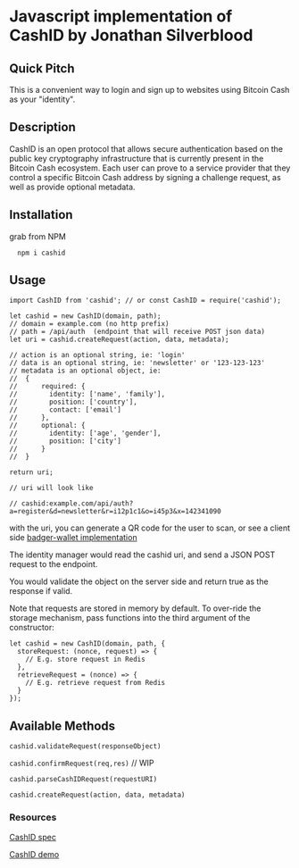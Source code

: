 # Javascript implementation of CashID by Jonathan Silverblood

## Quick Pitch

This is a convenient way to login and sign up to websites using Bitcoin Cash as your "identity".

## Description

CashID is an open protocol that allows secure authentication based on the public key cryptography infrastructure that is currently present in the Bitcoin Cash ecosystem. Each user can prove to a service provider that they control a specific Bitcoin Cash address by signing a challenge request, as well as provide optional metadata.

## Installation

grab from NPM

```
  npm i cashid
```

## Usage

```
import CashID from 'cashid'; // or const CashID = require('cashid');

let cashid = new CashID(domain, path);
// domain = example.com (no http prefix)
// path = /api/auth  (endpoint that will receive POST json data)
let uri = cashid.createRequest(action, data, metadata);

// action is an optional string, ie: 'login'
// data is an optional string, ie: 'newsletter' or '123-123-123'
// metadata is an optional object, ie:
//  {
//      required: {
//        identity: ['name', 'family'],
//        position: ['country'],
//        contact: ['email']
//      },
//      optional: {
//        identity: ['age', 'gender'],
//        position: ['city']
//      }
//  }

return uri;

// uri will look like

// cashid:example.com/api/auth?a=register&d=newsletter&r=i12p1c1&o=i45p3&x=142341090
```

with the uri, you can generate a QR code for the user to scan, or see a client side [badger-wallet implementation](https://github.com/paOol/react-cashid)

The identity manager would read the cashid uri, and send a JSON POST request to the endpoint.

You would validate the object on the server side and return true as the response if valid.

Note that requests are stored in memory by default. To over-ride the storage mechanism, pass functions into the third argument of the constructor:
```
let cashid = new CashID(domain, path, {
  storeRequest: (nonce, request) => {
    // E.g. store request in Redis
  },
  retrieveRequest = (nonce) => {
    // E.g. retrieve request from Redis
  }
});
```

## Available Methods

`cashid.validateRequest(responseObject)`

`cashid.confirmRequest(req,res)` // WIP

`cashid.parseCashIDRequest(requestURI)`

`cashid.createRequest(action, data, metadata)`

### Resources

[CashID spec](https://gitlab.com/cashid/protocol-specification)

[CashID demo](https://demo.cashid.info/)
